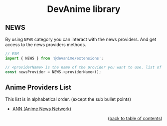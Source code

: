 <h1 align="center">DevAnime library</h1>

<h2>NEWS</h2>

By using `NEWS` category you can interact with the news providers. And get access to the news providers methods.

```ts
// ESM
import { NEWS } from '@devanime/extensions';

// <providerName> is the name of the provider you want to use. list of the proivders is below.
const newsProvider = NEWS.<providerName>();
```

## Anime Providers List
This list is in alphabetical order. (except the sub bullet points)

- [ANN (Anime News Network)](../providers/ann.md)

<p align="end">(<a href="https://github.com/galaxywolfv/devanime-library/tree/main/docs">back to table of contents</a>)</p>
